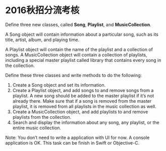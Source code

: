 # 2016秋招分流考核
Define three new classes, called **Song**, **Playlist**, and **MusicCollection**. 

A Song object will contain information about a particular song, such as its title, artist, album, and playing time. 

A Playlist object will contain the name of the playlist and a collection of songs. A MusicCollection object will contain a collection of playlists, including a special master playlist called library that contains every song in the collection. 

Define these three classes and write methods to do the following:
 
1. Create a Song object and set its information.
2. Create a Playlist object, and add songs to and remove songs from a playlist. A new song should be added to the master playlist if it’s not already there. Make sure that if a song is removed from the master playlist, it is removed from all playlists in the music collection as well.
3. Create a MusicCollection object, and add playlists to and remove playlists from the collection.
4. Search and display the information about any song, any playlist, or the entire music collection.
 
Note:
You don’t need to write a application with UI for now. A console application is OK.
This task can be finish in Swift or Objective-C.